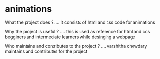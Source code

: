 # animations

What the project does ?  ....
  it consists of html and css code for animations

Why the project is useful ? ....
  this is used as reference for html and ccs begginers and intermediate learners while desinging a webpage
  
Who maintains and contributes to the project ? ....
  varshitha chowdary maintains and contributes for the project
